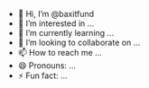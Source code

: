- 👋 Hi, I’m @baxitfund
- 👀 I’m interested in ...
- 🌱 I’m currently learning ...
- 💞️ I’m looking to collaborate on ...
- 📫 How to reach me ...
- 😄 Pronouns: ...
- ⚡ Fun fact: ...

<!---
baxitfund/baxitfund is a ✨ special ✨ repository because its `README.md` (this file) appears on your GitHub profile.
You can click the Preview link to take a look at your changes.
--->

